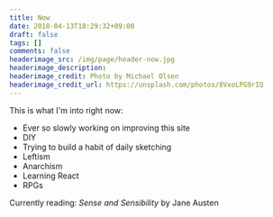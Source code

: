 ```yaml
---
title: Now
date: 2018-04-13T18:29:32+09:00
draft: false
tags: []
comments: false
headerimage_src: /img/page/header-now.jpg
headerimage_description:
headerimage_credit: Photo by Michael Olsen
headerimage_credit_url: https://unsplash.com/photos/8VxoLPG9rIQ
---
```


This is what I'm into right now:
<!--more-->

- Ever so slowly working on improving this site
- DIY
- Trying to build a habit of daily sketching
- Leftism
- Anarchism
- Learning React
- RPGs

Currently reading: _Sense and Sensibility_ by Jane Austen
